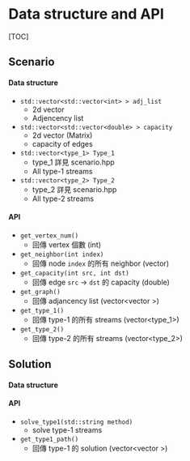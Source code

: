 # Data structure and API
[TOC]

## Scenario
#### Data structure
* `std::vector<std::vector<int> > adj_list`
  * 2d vector
  * Adjencency list
* `std::vector<std::vector<double> > capacity`
  * 2d vector (Matrix)
  * capacity of edges
* `std::vector<type_1> Type_1`
  * type_1 詳見 scenario.hpp
  * All type-1 streams
* `std::vector<type_2> Type_2`
  * type_2 詳見 scenario.hpp
  * All type-2 streams

#### API
* `get_vertex_num()`
  * 回傳 vertex 個數 (int)
* `get_neighbor(int index)` 
  * 回傳 node `index` 的所有 neighbor (vector<int>)
* `get_capacity(int src, int dst)`
  * 回傳 edge `src` $\to$ `dst` 的 capacity (double)
* `get_graph()`
  * 回傳 adjancency list (vector<vector<int> >)
* `get_type_1()`
  * 回傳 type-1 的所有 streams (vector<type_1>)
* `get_type_2()`
  * 回傳 type-2 的所有 streams (vector<type_2>)
  
## Solution
#### Data structure

#### API
* `solve_type1(std::string method)`
  * solve type-1 streams
* `get_type1_path()` 
  * 回傳 type-1 的 solution (vector<vector<int> >)


